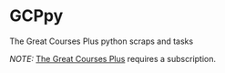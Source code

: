 # GCPpy
The Great Courses Plus python scraps and tasks

*NOTE:* [The Great Courses Plus](https://www.thegreatcoursesplus.com) requires a subscription.
